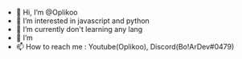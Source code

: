 - 👋 Hi, I’m @Oplikoo
- 👀 I’m interested in javascript and python
- 🌱 I’m currently don't learning any lang
- 💞️ I’m 
- 📫 How to reach me : Youtube(Oplikoo), Discord(Bo!ArDev#0479)
